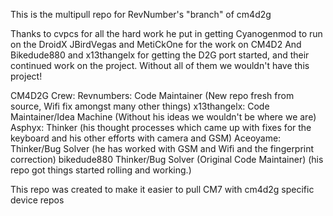 This is the multipull repo for RevNumber's "branch" of cm4d2g

Thanks to cvpcs for all the hard work he put in getting Cyanogenmod to run on the DroidX
JBirdVegas and MetiCkOne for the work on CM4D2
And Bikedude880 and x13thangelx for getting the D2G port started, and their continued work
on the project.
Without all of them we wouldn't have this project!

CM4D2G Crew:
Revnumbers: Code Maintainer (New repo fresh from source, Wifi fix amongst many other things)
x13thangelx: Code Maintainer/Idea Machine (Without his ideas we wouldn't be where we are)
Asphyx: Thinker (his thought processes which came up with fixes for the keyboard and his other efforts with camera and GSM)
Aceoyame: Thinker/Bug Solver (he has worked with GSM and Wifi and the fingerprint correction)
bikedude880 Thinker/Bug Solver (Original Code Maintainer) (his repo got things started rolling and working.)



This repo was created to make it easier to pull CM7 with cm4d2g specific device repos
